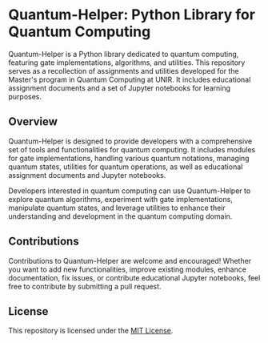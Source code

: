 # Quantum-Helper: Python Library for Quantum Computing

Quantum-Helper is a Python library dedicated to quantum computing, featuring gate implementations, algorithms, and utilities. This repository serves as a recollection of assignments and utilities developed for the Master's program in Quantum Computing at UNIR. It includes educational assignment documents and a set of Jupyter notebooks for learning purposes.

## Overview

Quantum-Helper is designed to provide developers with a comprehensive set of tools and functionalities for quantum computing. It includes modules for gate implementations, handling various quantum notations, managing quantum states, utilities for quantum operations, as well as educational assignment documents and Jupyter notebooks.

Developers interested in quantum computing can use Quantum-Helper to explore quantum algorithms, experiment with gate implementations, manipulate quantum states, and leverage utilities to enhance their understanding and development in the quantum computing domain.

## Contributions

Contributions to Quantum-Helper are welcome and encouraged! Whether you want to add new functionalities, improve existing modules, enhance documentation, fix issues, or contribute educational Jupyter notebooks, feel free to contribute by submitting a pull request.

## License

This repository is licensed under the [MIT License](LICENSE).
